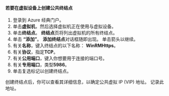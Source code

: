#### <a name="to-create-public-endpoints-on-the-virtual-device"></a>若要在虚拟设备上创建公共终结点

1. 登录到 Azure 经典门户。
2. 单击**虚拟机**，然后选择虚拟机正在使用与虚拟设备。
3. 单击**终结点**。 **终结点**页将列出虚拟机的所有终结点。
4. 单击 **“添加”**。 **添加终结点**对话框随即出现。 单击箭头以继续。
5. 有关**名称**，键入终结点的以下名称： **WinRMHttps**。
6. 有关**协议**，指定**TCP**。
7. 有关**公用端口**，键入你想要用于连接的端口号。
8. 有关**专用端口**，类型**5986**。
9. 单击复选标记以创建终结点。

创建终结点后，你可以查看其详细信息，以确定公共虚拟 IP (VIP) 地址。 记录此地址。

